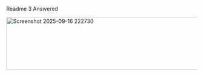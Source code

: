 
Readme 3 Answered


<img width="909" height="140" alt="Screenshot 2025-09-16 222730" src="https://github.com/user-attachments/assets/58b93182-f4fc-4a1f-afb7-f6f24f7f32c6" />
